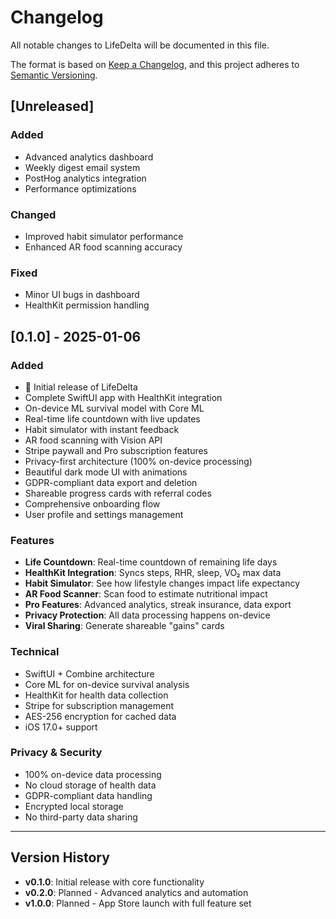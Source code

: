 # Changelog

All notable changes to LifeDelta will be documented in this file.

The format is based on [Keep a Changelog](https://keepachangelog.com/en/1.0.0/),
and this project adheres to [Semantic Versioning](https://semver.org/spec/v2.0.0.html).

## [Unreleased]

### Added
- Advanced analytics dashboard
- Weekly digest email system
- PostHog analytics integration
- Performance optimizations

### Changed
- Improved habit simulator performance
- Enhanced AR food scanning accuracy

### Fixed
- Minor UI bugs in dashboard
- HealthKit permission handling

## [0.1.0] - 2025-01-06

### Added
- 🎉 Initial release of LifeDelta
- Complete SwiftUI app with HealthKit integration
- On-device ML survival model with Core ML
- Real-time life countdown with live updates
- Habit simulator with instant feedback
- AR food scanning with Vision API
- Stripe paywall and Pro subscription features
- Privacy-first architecture (100% on-device processing)
- Beautiful dark mode UI with animations
- GDPR-compliant data export and deletion
- Shareable progress cards with referral codes
- Comprehensive onboarding flow
- User profile and settings management

### Features
- **Life Countdown**: Real-time countdown of remaining life days
- **HealthKit Integration**: Syncs steps, RHR, sleep, VO₂ max data
- **Habit Simulator**: See how lifestyle changes impact life expectancy
- **AR Food Scanner**: Scan food to estimate nutritional impact
- **Pro Features**: Advanced analytics, streak insurance, data export
- **Privacy Protection**: All data processing happens on-device
- **Viral Sharing**: Generate shareable "gains" cards

### Technical
- SwiftUI + Combine architecture
- Core ML for on-device survival analysis
- HealthKit for health data collection
- Stripe for subscription management
- AES-256 encryption for cached data
- iOS 17.0+ support

### Privacy & Security
- 100% on-device data processing
- No cloud storage of health data
- GDPR-compliant data handling
- Encrypted local storage
- No third-party data sharing

---

## Version History

- **v0.1.0**: Initial release with core functionality
- **v0.2.0**: Planned - Advanced analytics and automation
- **v1.0.0**: Planned - App Store launch with full feature set
